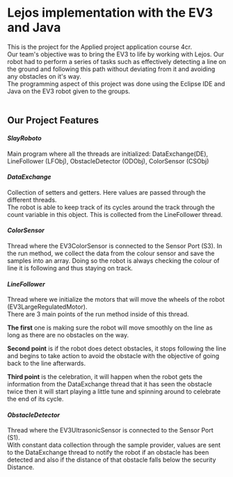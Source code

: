 # Lejos implementation with the EV3 and Java  
  
This is the project for the Applied project application course 4cr.  
Our team's objective was to bring the EV3 to life by working with Lejos. Our robot had to perform a series of tasks such as effectively detecting a line on the ground and following this path without deviating from it
and avoiding any obstacles on it's way.  
The programming aspect of this project was done using the Eclipse IDE and Java on the EV3 robot given to the groups.  
<br/>  

## Our Project Features    

#### _SlayRoboto_ 

Main program where all the threads are initialized: DataExchange(DE), LineFollower (LFObj), ObstacleDetector (ODObj), ColorSensor (CSObj)  


#### _DataExchange_ 
Collection of setters and getters. Here values are passed through the different threads.  
The robot is able to keep track of its cycles around the track through the count variable in this object. This is collected from the LineFollower thread.  

 
#### _ColorSensor_ 

Thread where the EV3ColorSensor is connected to the Sensor Port (S3). 
In the run method, we collect the data from the colour sensor and save the samples into an array. Doing so the robot is always checking the colour of line it is following and thus staying on track.  

#### _LineFollower_
Thread where we initialize the motors that will move the wheels of the robot (EV3LargeRegulatedMotor).  
There are 3 main points of the run method inside of this thread.  

**The first** one is making sure the robot will move smoothly on the line as long as there are no obstacles on the way. 

**Second point** is if the robot does detect obstacles, it stops following the line and begins to take action to avoid the obstacle with the objective of going back to the line afterwards.  

**Third point** is the celebration, it will happen when the robot gets the information from the DataExchange thread that it has seen the obstacle twice then it will start playing a little tune and spinning around to celebrate the end of its cycle.  

 

#### _ObstacleDetector_
Thread where the EV3UltrasonicSensor is connected to the Sensor Port (S1).  
With constant data collection through the sample provider, values are sent to the DataExchange thread to notify the robot if an obstacle has been detected and also if the distance of that obstacle falls below the security Distance.  
